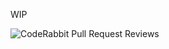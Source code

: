 WIP




![CodeRabbit Pull Request Reviews](https://img.shields.io/coderabbit/prs/github/ChristianTrust/ocooch_chop_stop_app?utm_source=oss&utm_medium=github&utm_campaign=ChristianTrust%2Focooch_chop_stop_app&labelColor=171717&color=FF570A&link=https%3A%2F%2Fcoderabbit.ai&label=CodeRabbit+Reviews)

